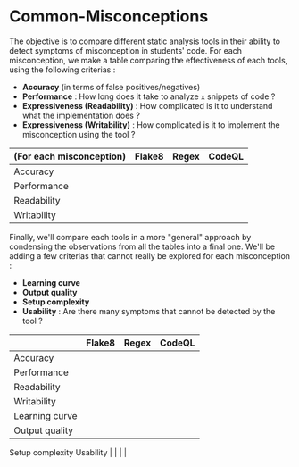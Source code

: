# Common-Misconceptions

The objective is to compare different static analysis tools in their ability to detect symptoms of misconception in students' code. For each misconception, we make a table comparing the effectiveness of each tools, using the following criterias :

- **Accuracy** (in terms of false positives/negatives)
- **Performance** : How long does it take to analyze `x` snippets of code ?
- **Expressiveness (Readability)** : How complicated is it to understand what the implementation does ?
- **Expressiveness (Writability)** : How complicated is it to implement the misconception using the tool ?

|(For each misconception)| Flake8 | Regex | CodeQL |
|---|---|---|---|
Accuracy | | | |
Performance | | | |
Readability | | | |
Writability | | | |

Finally, we'll compare each tools in a more "general" approach by condensing the observations from all the tables into a final one. We'll be adding a few criterias that cannot really be explored for each misconception :

- **Learning curve**
- **Output quality**
- **Setup complexity**
- **Usability** : Are there many symptoms that cannot be detected by the tool ?

|| Flake8 | Regex | CodeQL |
|---|---|---|---|
Accuracy | | | |
Performance | | | |
Readability | | | |
Writability | | | |
Learning curve | | | |
Output quality | | | |
Setup complexity
Usability | | | |
